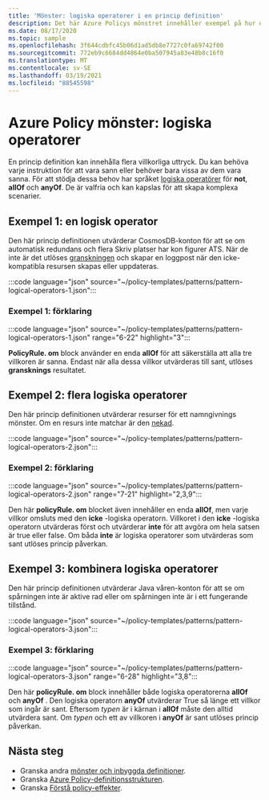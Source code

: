 ```yaml
---
title: 'Mönster: logiska operatorer i en princip definition'
description: Det här Azure Policys mönstret innehåller exempel på hur du använder logiska operatorer i en princip definition.
ms.date: 08/17/2020
ms.topic: sample
ms.openlocfilehash: 3f644cdbfc45b06d1ad5db8e7727c0fa69742f00
ms.sourcegitcommit: 772eb9c6684dd4864e0ba507945a83e48b8c16f0
ms.translationtype: MT
ms.contentlocale: sv-SE
ms.lasthandoff: 03/19/2021
ms.locfileid: "88545598"
---
```

# <a name="azure-policy-pattern-logical-operators"></a>Azure Policy mönster: logiska operatorer

En princip definition kan innehålla flera villkorliga uttryck. Du kan behöva varje instruktion för att vara sann eller behöver bara vissa av dem vara sanna. För att stödja dessa behov har språket [logiska operatörer](../concepts/definition-structure.md#logical-operators) för **not**, **allOf** och **anyOf**. De är valfria och kan kapslas för att skapa komplexa scenarier.

## <a name="sample-1-one-logical-operator"></a>Exempel 1: en logisk operator

Den här princip definitionen utvärderar CosmosDB-konton för att se om automatisk redundans och flera Skriv platser har kon figurer ATS. När de inte är det utlöses [granskningen](../concepts/effects.md#audit) och skapar en loggpost när den icke-kompatibla resursen skapas eller uppdateras.

:::code language="json" source="~/policy-templates/patterns/pattern-logical-operators-1.json":::

### <a name="sample-1-explanation"></a>Exempel 1: förklaring

:::code language="json" source="~/policy-templates/patterns/pattern-logical-operators-1.json" range="6-22" highlight="3":::

**PolicyRule. om** block använder en enda **allOf** för att säkerställa att alla tre villkoren är sanna.
Endast när alla dessa villkor utvärderas till sant, utlöses **gransknings** resultatet.

## <a name="sample-2-multiple-logical-operators"></a>Exempel 2: flera logiska operatorer

Den här princip definitionen utvärderar resurser för ett namngivnings mönster. Om en resurs inte matchar är den [nekad](../concepts/effects.md#deny).

:::code language="json" source="~/policy-templates/patterns/pattern-logical-operators-2.json":::

### <a name="sample-2-explanation"></a>Exempel 2: förklaring

:::code language="json" source="~/policy-templates/patterns/pattern-logical-operators-2.json" range="7-21" highlight="2,3,9":::

Den här **policyRule. om** blocket även innehåller en enda **allOf**, men varje villkor omsluts med den **icke** -logiska operatorn. Villkoret i den **icke** -logiska operatorn utvärderas först och utvärderar **inte** för att avgöra om hela satsen är true eller false. Om båda **inte** är logiska operatorer som utvärderas som sant utlöses princip påverkan.

## <a name="sample-3-combining-logical-operators"></a>Exempel 3: kombinera logiska operatorer

Den här princip definitionen utvärderar Java våren-konton för att se om spårningen inte är aktive rad eller om spårningen inte är i ett fungerande tillstånd.

:::code language="json" source="~/policy-templates/patterns/pattern-logical-operators-3.json":::

### <a name="sample-3-explanation"></a>Exempel 3: förklaring

:::code language="json" source="~/policy-templates/patterns/pattern-logical-operators-3.json" range="6-28" highlight="3,8":::

Den här **policyRule. om** block innehåller både logiska operatorerna **allOf** och **anyOf** . Den logiska operatorn **anyOf** utvärderar True så länge ett villkor som ingår är sant. Eftersom _typen_ är i kärnan i **allOf** måste den alltid utvärdera sant. Om _typen_ och ett av villkoren i **anyOf** är sant utlöses princip påverkan.

## <a name="next-steps"></a>Nästa steg

- Granska andra [mönster och inbyggda definitioner](./index.md).
- Granska [Azure Policy-definitionsstrukturen](../concepts/definition-structure.md).
- Granska [Förstå policy-effekter](../concepts/effects.md).
